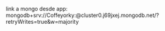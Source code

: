 link a mongo desde app:
mongodb+srv://Coffeyorky:<password>@cluster0.j69jxej.mongodb.net/?retryWrites=true&w=majority